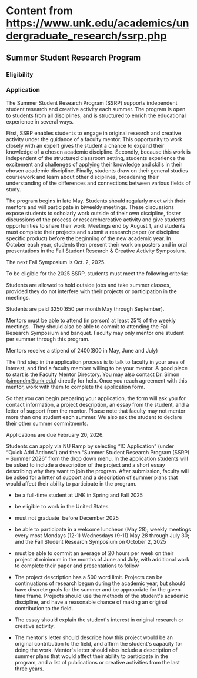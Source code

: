 # Content from https://www.unk.edu/academics/undergraduate_research/ssrp.php

## Summer Student Research Program

### Eligibility

### Application

The Summer Student Research Program (SSRP) supports independent student research and creative activity each summer. The program is open to students from all disciplines, and is structured to enrich the educational experience in several ways.

First, SSRP enables students to engage in original research and creative activity under the guidance of a faculty mentor. This opportunity to work closely with an expert gives the student a chance to expand their knowledge of a chosen academic discipline. Secondly, because this work is independent of the structured classroom setting, students experience the excitement and challenges of applying their knowledge and skills in their chosen academic discipline. Finally, students draw on their general studies coursework and learn about other disciplines, broadening their understanding of the differences and connections between various fields of study.

The program begins in late May. Students should regularly meet with their mentors and will participate in biweekly meetings. These discussions expose students to scholarly work outside of their own discipline, foster discussions of the process or research/creative activity and give students opportunities to share their work. Meetings end by August 1, and students must complete their projects and submit a research paper (or discipline specific product) before the beginning of the new academic year. In October each year, students then present their work on posters and in oral presentations in the Fall Student Research & Creative Activity Symposium.

The next Fall Symposium is Oct. 2, 2025.

To be eligible for the 2025 SSRP, students must meet the following criteria:

Students are allowed to hold outside jobs and take summer classes, provided they do not interfere with their projects or participation in the meetings.

Students are paid $3250 ($650 per month May through September).

Mentors must be able to attend (in person) at least 25% of the weekly meetings.  They should also be able to commit to attending the Fall Research Symposium and banquet. Faculty may only mentor one student per summer through this program.

Mentors receive a stipend of $2400 ($800 in May, June and July)

The first step in the application process is to talk to faculty in your area of interest, and find a faculty member willing to be your mentor. A good place to start is the Faculty Mentor Directory. You may also contact Dr. Simon (simondm@unk.edu) directly for help. Once you reach agreement with this mentor, work with them to complete the application form.

So that you can begin preparing your application, the form will ask you for contact information, a project description, an essay from the student, and a letter of support from the mentor. Please note that faculty may not mentor more than one student each summer. We also ask the student to declare their other summer commitments.

Applications are due February 20, 2026.

Students can apply via NU Ramp by selecting “IC Application” (under “Quick Add Actions”) and then “Summer Student Research Program (SSRP) – Summer 2026” from the drop down menu. In the application students will be asked to include a description of the project and a short essay describing why they want to join the program. After submission, faculty will be asked for a letter of support and a description of summer plans that would affect their ability to participate in the program.

- be a full-time student at UNK in Spring and Fall 2025
- be eligible to work in the United States
- must not graduate  before December 2025
- be able to participate in a welcome luncheon (May 28); weekly meetings every most Mondays (12-1) Wednesdays (9-11) May 28 through July 30; and the Fall Student Research Symposium on October 2, 2025
- must be able to commit an average of 20 hours per week on their project at minimum in the months of June and July, with additional work to complete their paper and presentations to follow

- The project description has a 500 word limit. Projects can be continuations of research begun during the academic year, but should have discrete goals for the summer and be appropriate for the given time frame. Projects should use the methods of the student's academic discipline, and have a reasonable chance of making an original contribution to the field.
- The essay should explain the student's interest in original research or creative activity.
- The mentor's letter should describe how this project would be an original contribution to the field, and affirm the student's capacity for doing the work. Mentor's letter should also include a description of summer plans that would affect their ability to participate in the program, and a list of publications or creative activities from the last three years.


